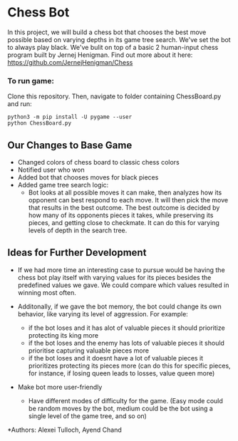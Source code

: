# Chess Bot
In this project, we will build a chess bot that chooses the best move possible based on varying depths in its game tree search. We've set the bot to always play black. We've bulit on top of a basic 2 human-input chess program built by Jernej Henigman. Find out more about it here: https://github.com/JernejHenigman/Chess

### To run game:
Clone this repository. Then, navigate to folder containing ChessBoard.py and run:

    python3 -m pip install -U pygame --user  
    python ChessBoard.py

## Our Changes to Base Game
* Changed colors of chess board to classic chess colors
* Notified user who won
* Added bot that chooses moves for black pieces
* Added game tree search logic:
    * Bot looks at all possible moves it can make, then analyzes how its opponent can best respond to each move. It will then pick the move that results in the best outcome. The best outcome is decided by how many of its opponents pieces it takes, while preserving its pieces, and getting close to checkmate. It can do this for varying levels of depth in the search tree. 

## Ideas for Further Development
* If we had more time an interesting case to pursue would be having the chess bot play itself with varying values for its pieces besides the predefined values we gave. We could compare which values resulted in winning most often.  

* Additonally, if we gave the bot memory, the bot could change its own behavior, like varying its level of aggression. For example:
    *  if the bot loses and it has alot of valuable pieces it should prioritize protecting its king more
    *  if the bot loses and the enemy has lots of valuable pieces it should prioritise capturing valuable pieces more 
    *  if the bot loses and it doesnt have a lot of valuable pieces it prioritizes protecting its pieces more (can do this for specific pieces, for instance, if losing queen leads to losses, value queen more)
* Make bot more user-friendly
    * Have different modes of difficulty for the game. (Easy mode could be random moves by the bot, medium could be the bot using a single level of the game tree, and so on)
  
*Authors: 
Alexei Tulloch, Ayend Chand
